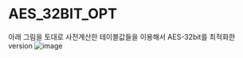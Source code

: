 # AES_32BIT_OPT
아래 그림을 토대로 사전계산한 테이블값들을 이용해서 AES-32bit를 최적화한 version
![image](https://github.com/shinkihyeon/AES_32BIT_OPT/assets/93376338/3124327c-616a-49d2-9ba4-f67896fb4bc5)

